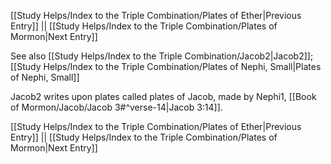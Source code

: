 [[Study Helps/Index to the Triple Combination/Plates of Ether|Previous Entry]]  ||  [[Study Helps/Index to the Triple Combination/Plates of Mormon|Next Entry]]

 See also [[Study Helps/Index to the Triple Combination/Jacob2|Jacob2]]; [[Study Helps/Index to the Triple Combination/Plates of Nephi, Small|Plates of Nephi, Small]]

 Jacob2 writes upon plates called plates of Jacob, made by Nephi1, [[Book of Mormon/Jacob/Jacob 3#^verse-14|Jacob 3:14]].

[[Study Helps/Index to the Triple Combination/Plates of Ether|Previous Entry]]  ||  [[Study Helps/Index to the Triple Combination/Plates of Mormon|Next Entry]]